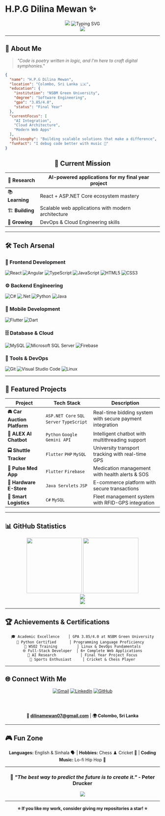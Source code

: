# H.P.G Dilina Mewan ✨

<div align="center">
  
  <!-- Working Animated Header -->
  <img src="https://capsule-render.vercel.app/api?type=waving&color=0:FF6B6B,50:4ECDC4,100:45B7D1&height=200&section=header&text=Dilina%20Mewan&fontSize=50&fontColor=ffffff&animation=fadeIn&fontAlignY=38&desc=Software%20Engineer%20%7C%20AI%20Enthusiast&descAlignY=55&descSize=20"/>
  
  <!-- Working Typing Animation -->
  <img src="https://readme-typing-svg.herokuapp.com?font=Fira+Code&size=22&duration=4000&pause=1000&color=FF6B6B&center=true&vCenter=true&width=600&lines=🎯+Software+Engineering+Student;🚀+Full-Stack+Developer;🤖+AI+%26+Machine+Learning+Enthusiast;💡+Building+Tomorrow's+Solutions" alt="Typing SVG"/>
  
  <br>
  
  <!-- Profile Views -->
  <img src="https://komarev.com/ghpvc/?username=DilinaMewan&color=FF6B6B&style=flat-square&label=Profile+Views"/>
  
</div>

---

## 🌊 About Me

> *"Code is poetry written in logic, and I'm here to craft digital symphonies."*

```json
{
  "name": "H.P.G Dilina Mewan",
  "location": "Colombo, Sri Lanka 🇱🇰",
  "education": {
    "institution": "NSBM Green University",
    "degree": "Software Engineering",
    "gpa": "3.85/4.0",
    "status": "Final Year"
  },
  "currentFocus": [
    "AI Integration", 
    "Cloud Architecture", 
    "Modern Web Apps"
  ],
  "philosophy": "Building scalable solutions that make a difference",
  "funFact": "I debug code better with music 🎵"
}
```

<div align="center">
  
## 🎯 Current Mission
  
| 🔬 **Research** | AI-powered applications for my final year project |
|-----------------|---------------------------------------------------|
| 📚 **Learning** | React + ASP.NET Core ecosystem mastery |
| 🏗️ **Building** | Scalable web applications with modern architecture |
| 🌱 **Growing** | DevOps & Cloud Engineering skills |

</div>

---

## 🛠️ Tech Arsenal

### 🎨 Frontend Development
![React](https://img.shields.io/badge/React-20232A?style=for-the-badge&logo=react&logoColor=61DAFB)
![Angular](https://img.shields.io/badge/Angular-DD0031?style=for-the-badge&logo=angular&logoColor=white)
![TypeScript](https://img.shields.io/badge/TypeScript-007ACC?style=for-the-badge&logo=typescript&logoColor=white)
![JavaScript](https://img.shields.io/badge/JavaScript-F7DF1E?style=for-the-badge&logo=javascript&logoColor=black)
![HTML5](https://img.shields.io/badge/HTML5-E34F26?style=for-the-badge&logo=html5&logoColor=white)
![CSS3](https://img.shields.io/badge/CSS3-1572B6?style=for-the-badge&logo=css3&logoColor=white)

### ⚙️ Backend Engineering
![C#](https://img.shields.io/badge/C%23-239120?style=for-the-badge&logo=c-sharp&logoColor=white)
![.Net](https://img.shields.io/badge/.NET-5C2D91?style=for-the-badge&logo=.net&logoColor=white)
![Python](https://img.shields.io/badge/Python-14354C?style=for-the-badge&logo=python&logoColor=white)
![Java](https://img.shields.io/badge/Java-ED8B00?style=for-the-badge&logo=java&logoColor=white)

### 📱 Mobile Development
![Flutter](https://img.shields.io/badge/Flutter-02569B?style=for-the-badge&logo=flutter&logoColor=white)
![Dart](https://img.shields.io/badge/Dart-0175C2?style=for-the-badge&logo=dart&logoColor=white)

### 🗄️ Database & Cloud
![MySQL](https://img.shields.io/badge/MySQL-005C84?style=for-the-badge&logo=mysql&logoColor=white)
![Microsoft SQL Server](https://img.shields.io/badge/Microsoft%20SQL%20Server-CC2927?style=for-the-badge&logo=microsoft%20sql%20server&logoColor=white)
![Firebase](https://img.shields.io/badge/Firebase-039BE5?style=for-the-badge&logo=Firebase&logoColor=white)

### 🔧 Tools & DevOps
![Git](https://img.shields.io/badge/GIT-E44C30?style=for-the-badge&logo=git&logoColor=white)
![Visual Studio Code](https://img.shields.io/badge/Visual%20Studio%20Code-0078d7.svg?style=for-the-badge&logo=visual-studio-code&logoColor=white)
![Linux](https://img.shields.io/badge/Linux-FCC624?style=for-the-badge&logo=linux&logoColor=black)

---

## 🚀 Featured Projects

<div align="center">

| Project | Tech Stack | Description |
|---------|------------|-------------|
| **🚘 Car Auction Platform** | `ASP.NET Core` `SQL Server` `TypeScript` | Real-time bidding system with secure payment integration |
| **🧠 ALEX AI Chatbot** | `Python` `Google Gemini API` | Intelligent chatbot with multithreading support |
| **🚍 Shuttle Tracker** | `Flutter` `PHP` `MySQL` | University transport tracking with real-time GPS |
| **💊 Pulse Med App** | `Flutter` `Firebase` | Medication management with health alerts & SOS |
| **🛒 Hardware E-Store** | `Java Servlets` `JSP` | E-commerce platform with secure transactions |
| **🚚 Smart Logistics** | `C#` `MySQL` | Fleet management system with RFID-GPS integration |

</div>

---

## 📊 GitHub Statistics

<div align="center">
  
  <img height="180em" src="https://github-readme-stats.vercel.app/api?username=DilinaMewan&show_icons=true&theme=radical&include_all_commits=true&count_private=true"/>
  <img height="180em" src="https://github-readme-stats.vercel.app/api/top-langs/?username=DilinaMewan&layout=compact&theme=radical"/>

</div>

<div align="center">
  
  <img src="https://github-readme-streak-stats.herokuapp.com/?user=DilinaMewan&theme=radical"/>

</div>

<div align="center">
  
  <img src="https://github-readme-activity-graph.vercel.app/graph?username=DilinaMewan&theme=redical&bg_color=20232a&hide_border=true"/>

</div>

---

## 🏆 Achievements & Certifications

<div align="center">

```
🎓 Academic Excellence    │ GPA 3.85/4.0 at NSBM Green University
🐍 Python Certified      │ Programming Language Proficiency  
🔧 WSO2 Training         │ Linux & DevOps Fundamentals
🌐 Full-Stack Developer  │ 6+ Complete Web Applications
🤖 AI Research           │ Final Year Project Focus
🏏 Sports Enthusiast     │ Cricket & Chess Player
```

</div>

---

## 🌐 Connect With Me

<div align="center">
  
  [![Gmail](https://img.shields.io/badge/Gmail-D14836?style=for-the-badge&logo=gmail&logoColor=white)](mailto:dilinamewan07@gmail.com)
  [![LinkedIn](https://img.shields.io/badge/LinkedIn-0077B5?style=for-the-badge&logo=linkedin&logoColor=white)](https://www.linkedin.com/in/dilina-mewan-a9528a205/)
  [![GitHub](https://img.shields.io/badge/GitHub-100000?style=for-the-badge&logo=github&logoColor=white)](https://github.com/DilinaMewan)
  
  <br><br>
  
  **📧 dilinamewan07@gmail.com** | **🌍 Colombo, Sri Lanka**
  
</div>

---

## 🎮 Fun Zone

<div align="center">

**Languages:** English & Sinhala 🗣️ | **Hobbies:** Chess ♟️ Cricket 🏏 | **Coding Music:** Lo-fi Hip Hop 🎵

</div>

---

<div align="center">
  
  ### 💭 *"The best way to predict the future is to create it."* - Peter Drucker
  
  <img src="https://capsule-render.vercel.app/api?type=waving&color=0:FF6B6B,50:4ECDC4,100:45B7D1&height=100&section=footer"/>
  
</div>

---

<div align="center">
  
  **⭐ If you like my work, consider giving my repositories a star! ⭐**
  
</div>
